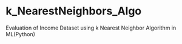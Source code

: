# k_NearestNeighbors_Algo
Evaluation of Income Dataset using k Nearest Neighbor Algorithm in ML(Python)
